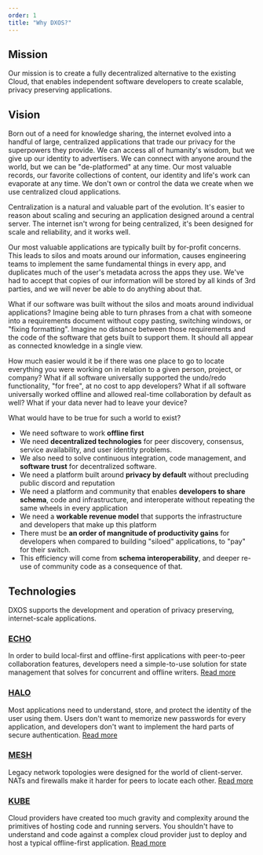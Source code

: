 ```yaml
---
order: 1
title: "Why DXOS?"
---
```


## Mission

Our mission is to create a fully decentralized alternative to the existing Cloud, that enables independent software developers to create scalable, privacy preserving applications.

## Vision

Born out of a need for knowledge sharing, the internet evolved into a handful of large, centralized applications that trade our privacy for the superpowers they provide.
We can access all of humanity's wisdom, but we give up our identity to advertisers.
We can connect with anyone around the world, but we can be "de-platformed" at any time.
Our most valuable records, our favorite collections of content, our identity and life's work can evaporate at any time. We don't own or control the data we create when we use centralized cloud applications.

Centralization is a natural and valuable part of the evolution.
It's easier to reason about scaling and securing an application designed around a central server.
The internet isn't wrong for being centralized, it's been designed for scale and reliability, and it works well.

Our most valuable applications are typically built by for-profit concerns.
This leads to silos and moats around our information, causes engineering teams to implement the same fundamental things in every app, and duplicates much of the user's metadata across the apps they use.
We've had to accept that copies of our information will be stored by all kinds of 3rd parties, and we will never be able to do anything about that.

What if our software was built without the silos and moats around individual applications?
Imagine being able to turn phrases from a chat with someone into a requirements document without copy pasting, switching windows, or "fixing formatting".
Imagine no distance between those requirements and the code of the software that gets built to support them.
It should all appear as connected knowledge in a single view.

How much easier would it be if there was one place to go to locate everything you were working on in relation to a given person, project, or company?
What if all software universally supported the undo/redo functionality, "for free", at no cost to app developers?
What if all software universally worked offline and allowed real-time collaboration by default as well? What if your data never had to leave your device?

What would have to be true for such a world to exist?

*   We need software to work **offline first**
*   We need **decentralized technologies** for peer discovery, consensus, service availability, and user identity problems.
*   We also need to solve continuous integration, code management, and **software trust** for decentralized software.
*   We need a platform built around **privacy by default** without precluding public discord and reputation
*   We need a platform and community that enables **developers to share schema**, code and infrastructure, and interoperate without repeating the same wheels in every application
*   We need a **workable revenue model** that supports the infrastructure and developers that make up this platform
*   There must be **an order of mangnitude of productivity gains** for developers when compared to building "siloed" applications, to "pay" for their switch.
*   This efficiency will come from **schema interoperability**, and deeper re-use of community code as a consequence of that.

## Technologies

DXOS supports the development and operation of privacy preserving, internet-scale applications.

### [ECHO](echo)

In order to build local-first and offline-first applications with peer-to-peer collaboration features, developers need a simple-to-use solution for state management that solves for concurrent and offline writers. [Read more](echo)

### [HALO](halo)

Most applications need to understand, store, and protect the identity of the user using them. Users don't want to memorize new passwords for every application, and developers don't want to implement the hard parts of secure authentication. [Read more](halo)

### [MESH](mesh)

Legacy network topologies were designed for the world of client-server. NATs and firewalls make it harder for peers to locate each other. [Read more](mesh)

### [KUBE](kube)

Cloud providers have created too much gravity and complexity around the primitives of hosting code and running servers. You shouldn't have to understand and code against a complex cloud provider just to deploy and host a typical offline-first application. [Read more](kube)
